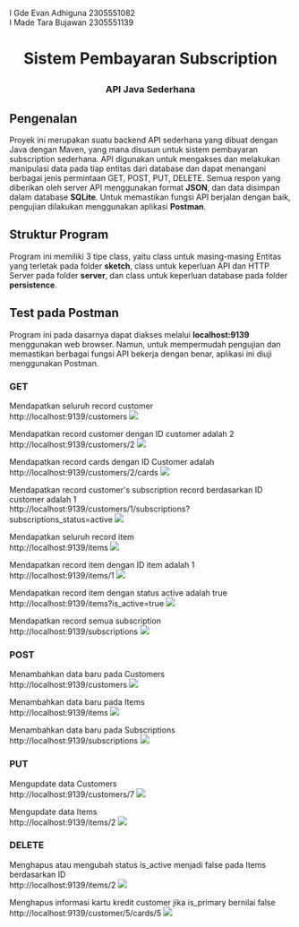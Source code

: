 I Gde Evan Adhiguna  2305551082 <br>
I Made Tara Bujawan  2305551139 <br>

# <p align="center">**Sistem Pembayaran Subscription**<p>
### <p align="center">API Java Sederhana</p>

## Pengenalan
Proyek ini merupakan suatu backend API sederhana yang dibuat dengan Java dengan Maven, yang mana disusun untuk sistem pembayaran subscription sederhana. API digunakan untuk mengakses dan melakukan manipulasi data pada tiap entitas dari database dan dapat menangani berbagai jenis permintaan GET, POST, PUT, DELETE. Semua respon yang diberikan oleh server API menggunakan format **JSON**, dan data disimpan dalam database **SQLite**. Untuk memastikan fungsi API berjalan dengan baik, pengujian dilakukan menggunakan aplikasi **Postman**.

## Struktur Program
Program ini memiliki 3 tipe class, yaitu class untuk masing-masing Entitas yang terletak pada folder **sketch**, class untuk keperluan API dan HTTP Server pada folder **server**, dan class untuk keperluan database pada folder **persistence**.

## Test pada Postman
Program ini pada dasarnya dapat diakses melalui **localhost:9139** menggunakan web browser. Namun, untuk mempermudah pengujian dan memastikan berbagai fungsi API bekerja dengan benar, aplikasi ini diuji menggunakan Postman. 

### GET
Mendapatkan seluruh record customer </br>
http://localhost:9139/customers
<img src = "Image/getCustomer.jpeg">

Mendapatkan record customer dengan ID customer adalah 2 </br>
http://localhost:9139/customers/2
<img src = "Image/getCustomerId.jpeg">

Mendapatkan record cards dengan ID Customer adalah </br>
http://localhost:9139/customers/2/cards
<img src = "Image/getCustomersIdCards.jpeg">

Mendapatkan record customer's subscription record berdasarkan ID customer adalah 1 </br>
http://localhost:9139/customers/1/subscriptions?subscriptions_status=active
<img src = "Image/getCustomerIdSubscriptions.jpeg">

Mendapatkan seluruh record item </br>
http://localhost:9139/items
<img src = "Image/GETitems.jpeg">

Mendapatkan record item dengan ID item adalah 1 </br>
http://localhost:9139/items/1
<img src = "Image/GETitems_id.jpeg">

Mendapatkan record item dengan status active adalah true </br>
http://localhost:9139/items?is_active=true
<img src = "Image/GETitemsis_active=true.jpeg">

Mendapatkan record semua subscription </br>
http://localhost:9139/subscriptions
<img src = "Image/GETsubscriptions.jpeg">


### POST
Menambahkan data baru pada Customers </br>
http://localhost:9139/customers
<img src = "Image/POSTcustomers.jpeg">

Menambahkan data baru pada Items </br>
http://localhost:9139/items
<img src = "Image/POST items.jpeg">

Menambahkan data baru pada Subscriptions </br>
http://localhost:9139/subscriptions
<img src = "Image/postSubscription.jpeg">
<br/>



### PUT
Mengupdate data Customers </br>
http://localhost:9139/customers/7
<img src = "Image/putCustomerId.jpeg">

Mengupdate data Items </br>
http://localhost:9139/items/2
<img src = "Image/PUT items_id.jpeg">

### DELETE
Menghapus atau mengubah status is_active menjadi false pada Items berdasarkan ID </br>
http://localhost:9139/items/2
<img src = "Image/deleteItemsId.jpeg">

Menghapus informasi kartu kredit customer jika is_primary bernilai false </br>
http://localhost:9139/customer/5/cards/5
<img src = "Image/deleteCustomerCard.jpeg">
